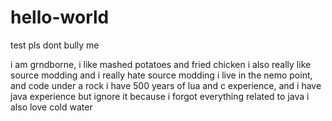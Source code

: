 # hello-world
test pls dont bully me

i am grndborne, i like mashed potatoes and fried chicken
i also really like source modding and i really hate source modding
i live in the nemo point, and code under a rock
i have 500 years of lua and c experience, and i have java experience but ignore it because i forgot everything related to java
i also love cold water
